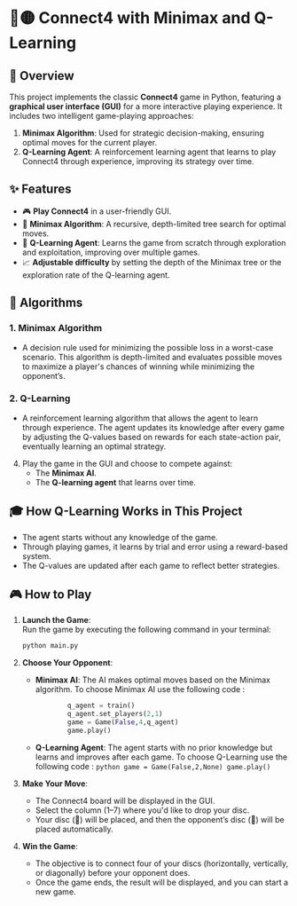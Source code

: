 # 🔴🟡 Connect4 with Minimax and Q-Learning

## 📘 Overview

This project implements the classic **Connect4** game in Python, featuring a **graphical user interface (GUI)** for a more interactive playing experience. It includes two intelligent game-playing approaches:
1. **Minimax Algorithm**: Used for strategic decision-making, ensuring optimal moves for the current player.
2. **Q-Learning Agent**: A reinforcement learning agent that learns to play Connect4 through experience, improving its strategy over time.

## ✨ Features
- 🎮 **Play Connect4** in a user-friendly GUI.
- 🧠 **Minimax Algorithm**: A recursive, depth-limited tree search for optimal moves.
- 🤖 **Q-Learning Agent**: Learns the game from scratch through exploration and exploitation, improving over multiple games.
- 📈 **Adjustable difficulty** by setting the depth of the Minimax tree or the exploration rate of the Q-learning agent.

## 🧠 Algorithms
### 1. **Minimax Algorithm**
- A decision rule used for minimizing the possible loss in a worst-case scenario. This algorithm is depth-limited and evaluates possible moves to maximize a player's chances of winning while minimizing the opponent’s.

### 2. **Q-Learning**
- A reinforcement learning algorithm that allows the agent to learn through experience. The agent updates its knowledge after every game by adjusting the Q-values based on rewards for each state-action pair, eventually learning an optimal strategy.

4. Play the game in the GUI and choose to compete against:
   - The **Minimax AI**.
   - The **Q-learning agent** that learns over time.
  



## 🎓 How Q-Learning Works in This Project
- The agent starts without any knowledge of the game.
- Through playing games, it learns by trial and error using a reward-based system.
- The Q-values are updated after each game to reflect better strategies.


## 🎮 How to Play

1. **Launch the Game**:  
   Run the game by executing the following command in your terminal:
   ```bash
   python main.py
   ```

2. **Choose Your Opponent**:  
   - **Minimax AI**: The AI makes optimal moves based on the Minimax algorithm. To choose Minimax AI use the following code :
        ```python
                q_agent = train()
                q_agent.set_players(2,1)
                game = Game(False,4,q_agent)
                game.play()
        ```
   - **Q-Learning Agent**: The agent starts with no prior knowledge but learns and improves after each game. To choose Q-Learning use the following code :
           ```python
                    game = Game(False,2,None)
                    game.play()
           ```

3. **Make Your Move**:  
   - The Connect4 board will be displayed in the GUI.
   - Select the column (1–7) where you'd like to drop your disc.
   - Your disc (🔵) will be placed, and then the opponent’s disc (🔴) will be placed automatically.

4. **Win the Game**:  
   - The objective is to connect four of your discs (horizontally, vertically, or diagonally) before your opponent does.
   - Once the game ends, the result will be displayed, and you can start a new game.
